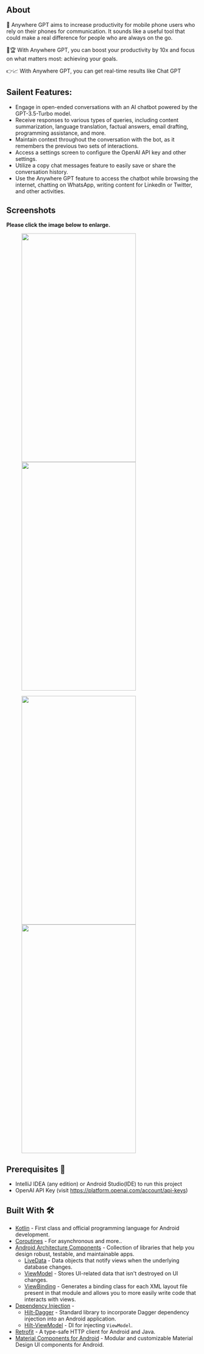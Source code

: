 ## About
🚀 Anywhere GPT aims to increase productivity for mobile phone users who rely on their phones for communication. It sounds like a useful tool that could make a real difference for people who are always on the go.

💪🏆 With Anywhere GPT, you can boost your productivity by 10x and focus on what matters most: achieving your goals.

👉📈 With Anywhere GPT, you can get real-time results like Chat GPT

## Sailent Features:

- Engage in open-ended conversations with an AI chatbot powered by the GPT-3.5-Turbo model.
- Receive responses to various types of queries, including content summarization, language translation, factual answers, email drafting, programming assistance, and more.
- Maintain context throughout the conversation with the bot, as it remembers the previous two sets of interactions.
- Access a settings screen to configure the OpenAI API key and other settings.
- Utilize a copy chat messages feature to easily save or share the conversation history.
- Use the Anywhere GPT feature to access the chatbot while browsing the internet, chatting on WhatsApp, writing content for LinkedIn or Twitter, and other activities.

## Screenshots

**Please click the image below to enlarge.**

<img src="https://user-images.githubusercontent.com/20399094/230069679-123f8014-bfdc-4f78-ae42-93971c1b7561.png" height="600" width="300" hspace="40"><img src="https://user-images.githubusercontent.com/20399094/230069696-f7e762cf-73bf-410c-9684-69b4baecf2e6.png" height="600" width="300" hspace="40">

<img src="https://user-images.githubusercontent.com/20399094/230069705-def1e179-5dc5-4245-bbe0-10501ff0bb61.png" height="600" width="300" hspace="40"><img src="https://user-images.githubusercontent.com/20399094/230069709-66298716-088f-4813-a9b9-bbd422f83e7d.png" height="600" width="300" hspace="40">


## Prerequisites 📝
- IntelliJ IDEA (any edition) or Android Studio(IDE) to run this project
- OpenAI API Key (visit https://platform.openai.com/account/api-keys)

## Built With 🛠
- [Kotlin](https://kotlinlang.org/) - First class and official programming language for Android development.
- [Coroutines](https://kotlinlang.org/docs/reference/coroutines-overview.html) - For asynchronous and more..
- [Android Architecture Components](https://developer.android.com/topic/libraries/architecture) - Collection of libraries that help you design robust, testable, and maintainable apps.
  - [LiveData](https://developer.android.com/topic/libraries/architecture/livedata) - Data objects that notify views when the underlying database changes.
  - [ViewModel](https://developer.android.com/topic/libraries/architecture/viewmodel) - Stores UI-related data that isn't destroyed on UI changes. 
  - [ViewBinding](https://developer.android.com/topic/libraries/view-binding) - Generates a binding class for each XML layout file present in that module and allows you to more easily write code that interacts with views.
- [Dependency Injection](https://developer.android.com/training/dependency-injection) - 
  - [Hilt-Dagger](https://dagger.dev/hilt/) - Standard library to incorporate Dagger dependency injection into an Android application.
  - [Hilt-ViewModel](https://developer.android.com/training/dependency-injection/hilt-jetpack) - DI for injecting `ViewModel`.
- [Retrofit](https://square.github.io/retrofit/) - A type-safe HTTP client for Android and Java.
- [Material Components for Android](https://github.com/material-components/material-components-android) - Modular and customizable Material Design UI components for Android.

